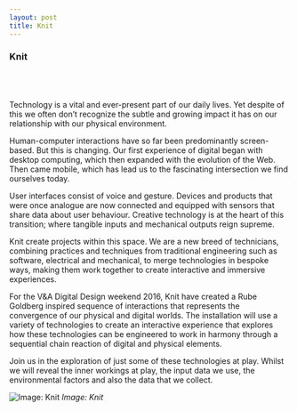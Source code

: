 ```yaml
---
layout: post
title: Knit
---
```


### Knit
<br />
<br />
<br />
Technology is a vital and ever-present part of our daily lives. Yet despite of this we often don’t recognize the subtle and growing impact it has on our relationship with our physical environment.
 
Human-computer interactions have so far been predominantly screen-based. But this is changing. Our first experience of digital began with desktop computing, which then expanded with the evolution of the Web. Then came mobile, which has lead us to the fascinating intersection we find ourselves today.
 
User interfaces consist of voice and gesture. Devices and products that were once analogue are now connected and equipped with sensors that share data about user behaviour. Creative technology is at the heart of this transition; where tangible inputs and mechanical outputs reign supreme.
 
Knit create projects within this space. We are a new breed of technicians, combining practices and techniques from traditional engineering such as software, electrical and mechanical, to merge technologies in bespoke ways, making them work together to create interactive and immersive experiences.
 
For the V&A Digital Design weekend 2016, Knit have created a Rube Goldberg inspired sequence of interactions that represents the convergence of our physical and digital worlds. The installation will use a variety of technologies to create an interactive experience that explores how these technologies can be engineered to work in harmony through a sequential chain reaction of digital and physical elements.
 
Join us in the exploration of just some of these technologies at play. Whilst we will reveal the inner workings at play, the input data we use, the environmental factors and also the data that we collect.

![Image: Knit](images/15.jpg)
_Image: Knit_
